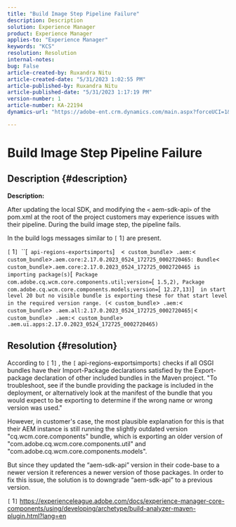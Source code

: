 ```yaml
---
title: "Build Image Step Pipeline Failure"
description: Description
solution: Experience Manager
product: Experience Manager
applies-to: "Experience Manager"
keywords: "KCS"
resolution: Resolution
internal-notes: 
bug: False
article-created-by: Ruxandra Nitu
article-created-date: "5/31/2023 1:02:55 PM"
article-published-by: Ruxandra Nitu
article-published-date: "5/31/2023 1:17:19 PM"
version-number: 1
article-number: KA-22194
dynamics-url: "https://adobe-ent.crm.dynamics.com/main.aspx?forceUCI=1&pagetype=entityrecord&etn=knowledgearticle&id=24829974-b3ff-ed11-8f6e-6045bd006d92"

---
```

# Build Image Step Pipeline Failure

## Description {#description}


<b>Description:</b>

After updating the local SDK, and modifying the `<` aem-sdk-api`>`  of the pom.xml at the root of the project customers may experience issues with their pipeline. During the build image step, the pipeline fails.

In the build logs messages similar to `[` 1`]`  are present.



`[` 1`]`  ``[` api-regions-exportsimports`]`  `<` custom_bundle`>` .aem:`<` custom_bundle`>` .aem.core:2.17.0.2023_0524_172725_0002720465: Bundle `<` custom_bundle`>` .aem.core:2.17.0.2023_0524_172725_0002720465 is importing package(s) `[` Package com.adobe.cq.wcm.core.components.util;version=`[` 1.5,2), Package com.adobe.cq.wcm.core.components.models;version=`[` 12.27,13)`]`  in start level 20 but no visible bundle is exporting these for that start level in the required version range. (`<` custom_bundle`>` .aem:`<` custom_bundle`>` .aem.all:2.17.0.2023_0524_172725_0002720465|`<` custom_bundle`>` .aem:`<` custom_bundle`>` .aem.ui.apps:2.17.0.2023_0524_172725_0002720465)`






## Resolution {#resolution}


According to `[` 1`]` , the `[` api-regions-exportsimports`]`  checks if all OSGI bundles have their Import-Package declarations satisfied by the Export-package declaration of other included bundles in the Maven project.
"To troubleshoot, see if the bundle providing the package is included in the deployment, or alternatively look at the manifest of the bundle that you would expect to be exporting to determine if the wrong name or wrong version was used."

However, in customer's case, the most plausible explanation for this is that their AEM instance is still running the slightly outdated version "cq.wcm.core.components" bundle, which is exporting an older version of "com.adobe.cq.wcm.core.components.util" and "com.adobe.cq.wcm.core.components.models".

But since they updated the “aem-sdk-api” version in their code-base to a newer version it references a newer version of those packages.
In order to fix this issue, the solution is to downgrade “aem-sdk-api” to a previous version.



`[` 1`]`  https://experienceleague.adobe.com/docs/experience-manager-core-components/using/developing/archetype/build-analyzer-maven-plugin.html?lang=en

